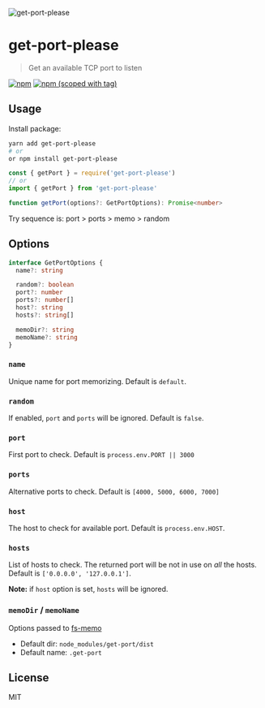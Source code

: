 ![get-port-please](https://user-images.githubusercontent.com/904724/101664848-9bc16380-3a4c-11eb-9e3a-faad60c86b2e.png)

# get-port-please

> Get an available TCP port to listen

[![npm](https://img.shields.io/npm/dt/get-port-please.svg?style=flat-square)](https://npmjs.com/package/get-port-please)
[![npm (scoped with tag)](https://img.shields.io/npm/v/get-port-please/latest.svg?style=flat-square)](https://npmjs.com/package/get-port-please)

## Usage

Install package:

```bash
yarn add get-port-please
# or
or npm install get-port-please
```

```js
const { getPort } = require('get-port-please')
// or
import { getPort } from 'get-port-please'
```

```ts
function getPort(options?: GetPortOptions): Promise<number>
```

Try sequence is: port > ports > memo > random

## Options

```ts
interface GetPortOptions {
  name?: string

  random?: boolean
  port?: number
  ports?: number[]
  host?: string
  hosts?: string[]

  memoDir?: string
  memoName?: string
}
```

### `name`

Unique name for port memorizing. Default is `default`.

### `random`

If enabled, `port` and `ports` will be ignored. Default is `false`.

### `port`

First port to check. Default is `process.env.PORT || 3000`

### `ports`

Alternative ports to check. Default is `[4000, 5000, 6000, 7000]`

### `host`

The host to check for available port. Default is `process.env.HOST`.

### `hosts`

List of hosts to check. The returned port will be not in use on *all* the hosts. Default is `['0.0.0.0', '127.0.0.1']`.

**Note:** if `host` option is set, `hosts` will be ignored.

### `memoDir` / `memoName`

Options passed to [fs-memo](https://github.com/unjs/fs-memo)

- Default dir: `node_modules/get-port/dist`
- Default name: `.get-port`

## License

MIT
